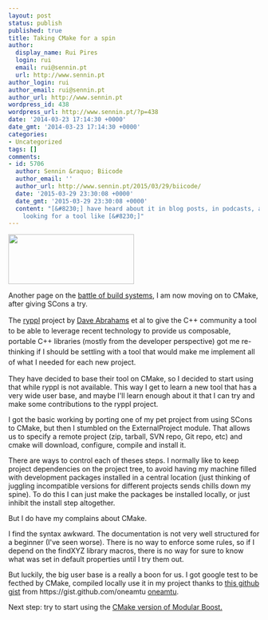 ```yaml
---
layout: post
status: publish
published: true
title: Taking CMake for a spin
author:
  display_name: Rui Pires
  login: rui
  email: rui@sennin.pt
  url: http://www.sennin.pt
author_login: rui
author_email: rui@sennin.pt
author_url: http://www.sennin.pt
wordpress_id: 438
wordpress_url: http://www.sennin.pt/?p=438
date: '2014-03-23 17:14:30 +0000'
date_gmt: '2014-03-23 17:14:30 +0000'
categories:
- Uncategorized
tags: []
comments:
- id: 5706
  author: Sennin &raquo; Biicode
  author_email: ''
  author_url: http://www.sennin.pt/2015/03/29/biicode/
  date: '2015-03-29 23:30:08 +0000'
  date_gmt: '2015-03-29 23:30:08 +0000'
  content: "[&#8230;] have heard about it in blog posts, in podcasts, and I have been
    looking for a tool like [&#8230;]"
---
```

<p><a href="http://www.cmake.org"><img class="alignright" alt="" src="http://www.cmake.org/opensourcelogos/cmake100.png" width="252" height="100" /></a></p>
<p>Another page on the <a title="Battle of the build systems" href="http://www.sennin.pt/2012/05/29/battle-of-the-build-systems/">battle of build systems</a>, I am now moving on to CMake, after giving SCons a try.</p>
<p><span style="line-height: 1.5em;">The </span><a style="line-height: 1.5em;" href="http://ryppl.org/">ryppl</a><span style="line-height: 1.5em;"> project by </span><a style="line-height: 1.5em;" href="http://daveabrahams.com/">Dave Abrahams</a><span style="line-height: 1.5em;"> et al to give the C++ community a tool to be able to leverage recent technology to provide us composable, portable C++ libraries (mostly from the developer perspective) got me re-thinking if I should be settling with a tool that would make me implement all of what I needed for each new project.</span></p>
<p>They have decided to base their tool on CMake, so I decided to start using that while ryppl is not available. This way I get to learn a new tool that has a very wide user base, and maybe I'll learn enough about it that I can try and make some contributions to the ryppl project.</p>
<p>I got the basic working by porting one of my pet project from using SCons to CMake, but then I stumbled on the ExternalProject module. That allows us to specify a remote project (zip, tarball, SVN repo, Git repo, etc) and cmake will download, configure, compile and install it.</p>
<p>There are ways to control each of theses steps. I normally like to keep project dependencies on the project tree, to avoid having my machine filled with development packages installed in a central location (just thinking of juggling incompatible versions for different projects sends chills down my spine). To do this I can just make the packages be installed locally, or just inhibit the install step altogether.</p>
<p>But I do have my complains about CMake.</p>
<p>I find the syntax awkward. The documentation is not very well structured for a beginner (I've seen worse). There is no way to enforce some rules, so if I depend on the findXYZ library macros, there is no way for sure to know what was set in default properties until I try them out.</p>
<p>But luckily, the big user base is a really a boon for us. I got google test to be fecthed by CMake, compiled locally use it in my project thanks to <a href="https://gist.github.com/oneamtu/3734295">this github gist</a> from&nbsp;https://gist.github.com/oneamtu <a href="https://gist.github.com/oneamtu">oneamtu</a>.</p>
<p>Next step: try to start using the <a href="https://svn.boost.org/trac/boost/wiki/CMakeModularizationStatus">CMake version of Modular Boost.</a></p>
